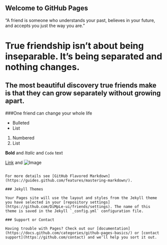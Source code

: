 ## Welcome to GitHub Pages

“A friend is someone who understands your past, believes in your future, and accepts you just the way you are.”


# True friendship isn’t about being inseparable. It’s being separated and nothing changes.
## The most beautiful discovery true friends make is that they can grow separately without growing apart.
###One friend can change your whole life

- Bulleted
- List

1. Numbered
2. List

**Bold** and _Italic_ and `Code` text

[Link](url) and ![Image](src)
```

For more details see [GitHub Flavored Markdown](https://guides.github.com/features/mastering-markdown/).

### Jekyll Themes

Your Pages site will use the layout and styles from the Jekyll theme you have selected in your [repository settings](https://github.com/DiMpLe-ui/friends/settings). The name of this theme is saved in the Jekyll `_config.yml` configuration file.

### Support or Contact

Having trouble with Pages? Check out our [documentation](https://docs.github.com/categories/github-pages-basics/) or [contact support](https://github.com/contact) and we’ll help you sort it out.
